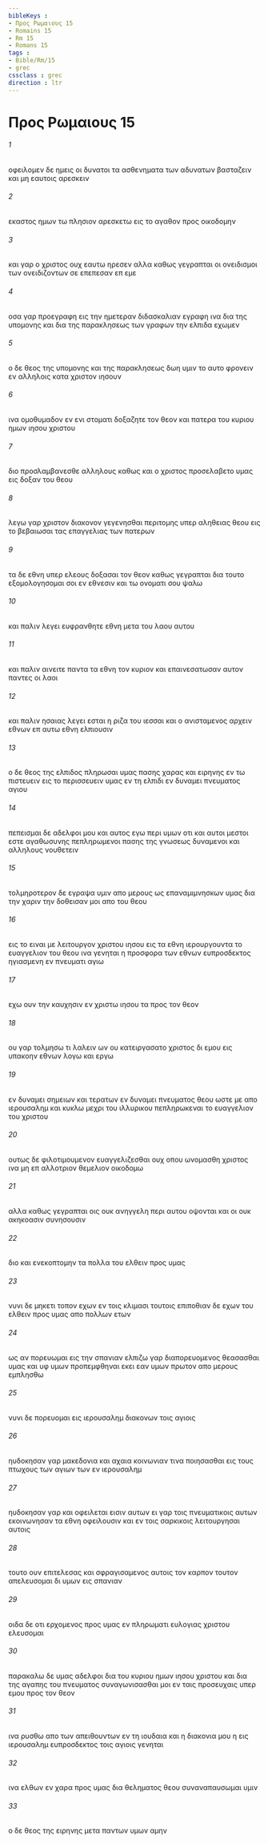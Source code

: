 ```yaml
---
bibleKeys : 
- Προς Ρωμαιους 15
- Romains 15
- Rm 15
- Romans 15
tags : 
- Bible/Rm/15
- grec
cssclass : grec
direction : ltr
---
```


# Προς Ρωμαιους 15

###### 1
οφειλομεν δε ημεις οι δυνατοι τα ασθενηματα των αδυνατων βασταζειν και μη εαυτοις αρεσκειν
###### 2
εκαστος ημων τω πλησιον αρεσκετω εις το αγαθον προς οικοδομην
###### 3
και γαρ ο χριστος ουχ εαυτω ηρεσεν αλλα καθως γεγραπται οι ονειδισμοι των ονειδιζοντων σε επεπεσαν επ εμε
###### 4
οσα γαρ προεγραφη εις την ημετεραν διδασκαλιαν εγραφη ινα δια της υπομονης και δια της παρακλησεως των γραφων την ελπιδα εχωμεν
###### 5
ο δε θεος της υπομονης και της παρακλησεως δωη υμιν το αυτο φρονειν εν αλληλοις κατα χριστον ιησουν
###### 6
ινα ομοθυμαδον εν ενι στοματι δοξαζητε τον θεον και πατερα του κυριου ημων ιησου χριστου
###### 7
διο προσλαμβανεσθε αλληλους καθως και ο χριστος προσελαβετο υμας εις δοξαν του θεου
###### 8
λεγω γαρ χριστον διακονον γεγενησθαι περιτομης υπερ αληθειας θεου εις το βεβαιωσαι τας επαγγελιας των πατερων
###### 9
τα δε εθνη υπερ ελεους δοξασαι τον θεον καθως γεγραπται δια τουτο εξομολογησομαι σοι εν εθνεσιν και τω ονοματι σου ψαλω
###### 10
και παλιν λεγει ευφρανθητε εθνη μετα του λαου αυτου
###### 11
και παλιν αινειτε παντα τα εθνη τον κυριον και επαινεσατωσαν αυτον παντες οι λαοι
###### 12
και παλιν ησαιας λεγει εσται η ριζα του ιεσσαι και ο ανισταμενος αρχειν εθνων επ αυτω εθνη ελπιουσιν
###### 13
ο δε θεος της ελπιδος πληρωσαι υμας πασης χαρας και ειρηνης εν τω πιστευειν εις το περισσευειν υμας εν τη ελπιδι εν δυναμει πνευματος αγιου
###### 14
πεπεισμαι δε αδελφοι μου και αυτος εγω περι υμων οτι και αυτοι μεστοι εστε αγαθωσυνης πεπληρωμενοι πασης της γνωσεως δυναμενοι και αλληλους νουθετειν
###### 15
τολμηροτερον δε εγραψα υμιν απο μερους ως επαναμιμνησκων υμας δια την χαριν την δοθεισαν μοι απο του θεου
###### 16
εις το ειναι με λειτουργον χριστου ιησου εις τα εθνη ιερουργουντα το ευαγγελιον του θεου ινα γενηται η προσφορα των εθνων ευπροσδεκτος ηγιασμενη εν πνευματι αγιω
###### 17
εχω ουν την καυχησιν εν χριστω ιησου τα προς τον θεον
###### 18
ου γαρ τολμησω τι λαλειν ων ου κατειργασατο χριστος δι εμου εις υπακοην εθνων λογω και εργω
###### 19
εν δυναμει σημειων και τερατων εν δυναμει πνευματος θεου ωστε με απο ιερουσαλημ και κυκλω μεχρι του ιλλυρικου πεπληρωκεναι το ευαγγελιον του χριστου
###### 20
ουτως δε φιλοτιμουμενον ευαγγελιζεσθαι ουχ οπου ωνομασθη χριστος ινα μη επ αλλοτριον θεμελιον οικοδομω
###### 21
αλλα καθως γεγραπται οις ουκ ανηγγελη περι αυτου οψονται και οι ουκ ακηκοασιν συνησουσιν
###### 22
διο και ενεκοπτομην τα πολλα του ελθειν προς υμας
###### 23
νυνι δε μηκετι τοπον εχων εν τοις κλιμασι τουτοις επιποθιαν δε εχων του ελθειν προς υμας απο πολλων ετων
###### 24
ως αν πορευωμαι εις την σπανιαν ελπιζω γαρ διαπορευομενος θεασασθαι υμας και υφ υμων προπεμφθηναι εκει εαν υμων πρωτον απο μερους εμπλησθω
###### 25
νυνι δε πορευομαι εις ιερουσαλημ διακονων τοις αγιοις
###### 26
ηυδοκησαν γαρ μακεδονια και αχαια κοινωνιαν τινα ποιησασθαι εις τους πτωχους των αγιων των εν ιερουσαλημ
###### 27
ηυδοκησαν γαρ και οφειλεται εισιν αυτων ει γαρ τοις πνευματικοις αυτων εκοινωνησαν τα εθνη οφειλουσιν και εν τοις σαρκικοις λειτουργησαι αυτοις
###### 28
τουτο ουν επιτελεσας και σφραγισαμενος αυτοις τον καρπον τουτον απελευσομαι δι υμων εις σπανιαν
###### 29
οιδα δε οτι ερχομενος προς υμας εν πληρωματι ευλογιας χριστου ελευσομαι
###### 30
παρακαλω δε υμας αδελφοι δια του κυριου ημων ιησου χριστου και δια της αγαπης του πνευματος συναγωνισασθαι μοι εν ταις προσευχαις υπερ εμου προς τον θεον
###### 31
ινα ρυσθω απο των απειθουντων εν τη ιουδαια και η διακονια μου η εις ιερουσαλημ ευπροσδεκτος τοις αγιοις γενηται
###### 32
ινα ελθων εν χαρα προς υμας δια θεληματος θεου συναναπαυσωμαι υμιν
###### 33
ο δε θεος της ειρηνης μετα παντων υμων αμην
